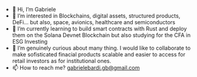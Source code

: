 - 👋 Hi, I’m Gabriele
- 👀 I’m interested in Blockchains, digital assets, structured products, DeFi... but also, space, avionics, healthcare and semiconductors
- 🌱 I’m currently learning to build smart contracts with Rust and deploy them on the Solana Devnet Blockchain but also studying for the CFA in ESG Investing
- 💞️ I’m genuinely curious about many thing. I would like to collaborate to make sofisticated finacial products scalable and easier to access for retail investors as for institutional ones.
- 📫 How to reach me? gabrielebardi.gb@gmail.com


<!---
BG4Finance/BG4Finance is a ✨ special ✨ repository because its `README.md` (this file) appears on your GitHub profile.
You can click the Preview link to take a look at your changes.
--->
